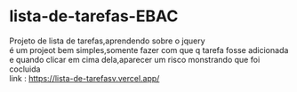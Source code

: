 # lista-de-tarefas-EBAC
Projeto de lista de tarefas,aprendendo sobre o jquery <br>
é um projeot bem simples,somente fazer com que q tarefa fosse adicionada <br>
e quando clicar em cima dela,aparecer um risco monstrando que foi cocluida <br>
link : https://lista-de-tarefasv.vercel.app/
